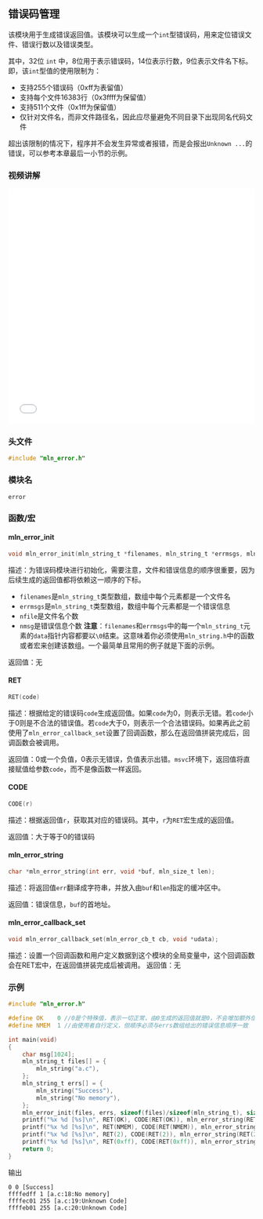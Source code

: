 ## 错误码管理

该模块用于生成错误返回值。该模块可以生成一个`int`型错误码，用来定位错误文件、错误行数以及错误类型。

其中，32位 `int` 中，8位用于表示错误码，14位表示行数，9位表示文件名下标。即，该`int`型值的使用限制为：

- 支持255个错误码（0xff为表留值）
- 支持每个文件16383行（0x3ffff为保留值）
- 支持511个文件（0x1ff为保留值）
- 仅针对文件名，而非文件路径名，因此应尽量避免不同目录下出现同名代码文件

超出该限制的情况下，程序并不会发生异常或者报错，而是会报出`Unknown ...`的错误，可以参考本章最后一小节的示例。



### 视频讲解

<iframe src="//player.bilibili.com/player.html?bvid=BV148411R7Xt&page=1&autoplay=0" scrolling="no" border="0" frameborder="no" framespacing="0" allowfullscreen="true" height="480px" width="100%"> </iframe>



### 头文件

```c
#include "mln_error.h"
```



### 模块名

`error`



### 函数/宏



#### mln_error_init

```c
void mln_error_init(mln_string_t *filenames, mln_string_t *errmsgs, mln_size_t nfile, mln_size_t nmsg);
```

描述：为错误码模块进行初始化，需要注意，文件和错误信息的顺序很重要，因为后续生成的返回值都将依赖这一顺序的下标。

- `filenames`是`mln_string_t`类型数组，数组中每个元素都是一个文件名
- `errmsgs`是`mln_string_t`类型数组，数组中每个元素都是一个错误信息
- `nfile`是文件名个数
- `nmsg`是错误信息个数
**注意**：`filenames`和`errmsgs`中的每一个`mln_string_t`元素的`data`指针内容都要以`\0`结束。这意味着你必须使用`mln_string.h`中的函数或者宏来创建该数组。一个最简单且常用的例子就是下面的示例。

返回值：无



#### RET

```c
RET(code)
```

描述：根据给定的错误码`code`生成返回值。如果`code`为0，则表示无错。若`code`小于0则是不合法的错误值。若`code`大于0，则表示一个合法错误码。如果再此之前使用了`mln_error_callback_set`设置了回调函数，那么在返回值拼装完成后，回调函数会被调用。

返回值：0或一个负值，0表示无错误，负值表示出错。`msvc`环境下，返回值将直接赋值给参数`code`，而不是像函数一样返回。



#### CODE

```c
CODE(r)
```

描述：根据返回值`r`，获取其对应的错误码。其中，`r`为`RET`宏生成的返回值。

返回值：大于等于0的错误码



#### mln_error_string

```c
char *mln_error_string(int err, void *buf, mln_size_t len);
```

描述：将返回值`err`翻译成字符串，并放入由`buf`和`len`指定的缓冲区中。

返回值：错误信息，`buf`的首地址。



#### mln_error_callback_set

```c
void mln_error_callback_set(mln_error_cb_t cb, void *udata);
```

描述：设置一个回调函数和用户定义数据到这个模块的全局变量中，这个回调函数会在RET宏中，在返回值拼装完成后被调用。
返回值：无



### 示例

```c
#include "mln_error.h"

#define OK    0 //0是个特殊值，表示一切正常，由0生成的返回值就是0，不会增加额外信息
#define NMEM  1 //由使用者自行定义，但顺序必须与errs数组给出的错误信息顺序一致

int main(void)
{
    char msg[1024];
    mln_string_t files[] = {
        mln_string("a.c"),
    };
    mln_string_t errs[] = {
        mln_string("Success"),
        mln_string("No memory"),
    };
    mln_error_init(files, errs, sizeof(files)/sizeof(mln_string_t), sizeof(errs)/sizeof(mln_string_t));
    printf("%x %d [%s]\n", RET(OK), CODE(RET(OK)), mln_error_string(RET(OK), msg, sizeof(msg)));
    printf("%x %d [%s]\n", RET(NMEM), CODE(RET(NMEM)), mln_error_string(RET(NMEM), msg, sizeof(msg)));
    printf("%x %d [%s]\n", RET(2), CODE(RET(2)), mln_error_string(RET(2), msg, sizeof(msg)));
    printf("%x %d [%s]\n", RET(0xff), CODE(RET(0xff)), mln_error_string(RET(0xff), msg, sizeof(msg)));
    return 0;
}
```

输出

```
0 0 [Success]
ffffedff 1 [a.c:18:No memory]
ffffec01 255 [a.c:19:Unknown Code]
ffffeb01 255 [a.c:20:Unknown Code]
```
